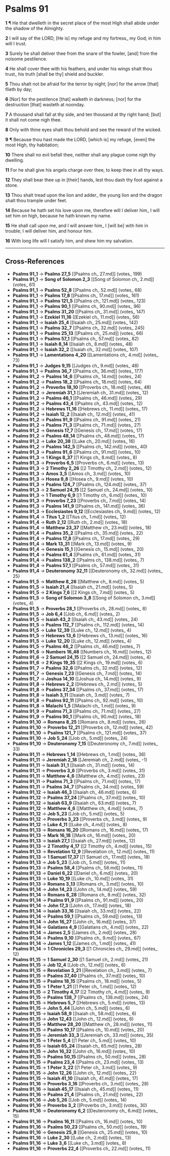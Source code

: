# Psalms 91

**1** ¶ He that dwelleth in the secret place of the most High shall abide under the shadow of the Almighty.

**2** I will say of the LORD, [He is] my refuge and my fortress_ my God; in him will I trust.

**3** Surely he shall deliver thee from the snare of the fowler, [and] from the noisome pestilence.

**4** He shall cover thee with his feathers, and under his wings shalt thou trust_ his truth [shall be thy] shield and buckler.

**5** Thou shalt not be afraid for the terror by night; [nor] for the arrow [that] flieth by day;

**6** [Nor] for the pestilence [that] walketh in darkness; [nor] for the destruction [that] wasteth at noonday.

**7** A thousand shall fall at thy side, and ten thousand at thy right hand; [but] it shall not come nigh thee.

**8** Only with thine eyes shalt thou behold and see the reward of the wicked.

**9** ¶ Because thou hast made the LORD, [which is] my refuge, [even] the most High, thy habitation;

**10** There shall no evil befall thee, neither shall any plague come nigh thy dwelling.

**11** For he shall give his angels charge over thee, to keep thee in all thy ways.

**12** They shall bear thee up in [their] hands, lest thou dash thy foot against a stone.

**13** Thou shalt tread upon the lion and adder_ the young lion and the dragon shalt thou trample under feet.

**14** Because he hath set his love upon me, therefore will I deliver him_ I will set him on high, because he hath known my name.

**15** He shall call upon me, and I will answer him_ I [will be] with him in trouble; I will deliver him, and honour him.

**16** With long life will I satisfy him, and shew him my salvation.

---

## Cross-References

- **Psalms 91_1** → **Psalms 27_5** [[Psalms ch_ 27.md]] (votes_ 199)
- **Psalms 91_1** → **Song of Solomon 2_3** [[Song of Solomon ch_ 2.md]] (votes_ 61)
- **Psalms 91_1** → **Psalms 52_8** [[Psalms ch_ 52.md]] (votes_ 68)
- **Psalms 91_1** → **Psalms 17_8** [[Psalms ch_ 17.md]] (votes_ 161)
- **Psalms 91_1** → **Psalms 121_5** [[Psalms ch_ 121.md]] (votes_ 123)
- **Psalms 91_1** → **Psalms 90_1** [[Psalms ch_ 90.md]] (votes_ 96)
- **Psalms 91_1** → **Psalms 31_20** [[Psalms ch_ 31.md]] (votes_ 147)
- **Psalms 91_1** → **Ezekiel 11_16** [[Ezekiel ch_ 11.md]] (votes_ 56)
- **Psalms 91_1** → **Isaiah 25_4** [[Isaiah ch_ 25.md]] (votes_ 142)
- **Psalms 91_1** → **Psalms 32_7** [[Psalms ch_ 32.md]] (votes_ 245)
- **Psalms 91_1** → **Psalms 25_13** [[Psalms ch_ 25.md]] (votes_ 66)
- **Psalms 91_1** → **Psalms 57_1** [[Psalms ch_ 57.md]] (votes_ 82)
- **Psalms 91_1** → **Isaiah 8_14** [[Isaiah ch_ 8.md]] (votes_ 48)
- **Psalms 91_1** → **Isaiah 32_2** [[Isaiah ch_ 32.md]] (votes_ 107)
- **Psalms 91_1** → **Lamentations 4_20** [[Lamentations ch_ 4.md]] (votes_ 73)
- **Psalms 91_1** → **Judges 9_15** [[Judges ch_ 9.md]] (votes_ 48)
- **Psalms 91_1** → **Psalms 36_7** [[Psalms ch_ 36.md]] (votes_ 177)
- **Psalms 91_2** → **Psalms 14_6** [[Psalms ch_ 14.md]] (votes_ 24)
- **Psalms 91_2** → **Psalms 18_2** [[Psalms ch_ 18.md]] (votes_ 64)
- **Psalms 91_2** → **Proverbs 18_10** [[Proverbs ch_ 18.md]] (votes_ 48)
- **Psalms 91_2** → **Jeremiah 31_1** [[Jeremiah ch_ 31.md]] (votes_ 12)
- **Psalms 91_2** → **Psalms 46_1** [[Psalms ch_ 46.md]] (votes_ 29)
- **Psalms 91_2** → **Psalms 43_4** [[Psalms ch_ 43.md]] (votes_ 12)
- **Psalms 91_2** → **Hebrews 11_16** [[Hebrews ch_ 11.md]] (votes_ 17)
- **Psalms 91_2** → **Isaiah 12_2** [[Isaiah ch_ 12.md]] (votes_ 41)
- **Psalms 91_2** → **Psalms 91_9** [[Psalms ch_ 91.md]] (votes_ 21)
- **Psalms 91_2** → **Psalms 71_3** [[Psalms ch_ 71.md]] (votes_ 27)
- **Psalms 91_2** → **Genesis 17_7** [[Genesis ch_ 17.md]] (votes_ 17)
- **Psalms 91_2** → **Psalms 48_14** [[Psalms ch_ 48.md]] (votes_ 17)
- **Psalms 91_2** → **Luke 20_38** [[Luke ch_ 20.md]] (votes_ 16)
- **Psalms 91_2** → **Psalms 142_5** [[Psalms ch_ 142.md]] (votes_ 40)
- **Psalms 91_3** → **Psalms 91_6** [[Psalms ch_ 91.md]] (votes_ 10)
- **Psalms 91_3** → **1 Kings 8_37** [[1 Kings ch_ 8.md]] (votes_ 8)
- **Psalms 91_3** → **Proverbs 6_5** [[Proverbs ch_ 6.md]] (votes_ 13)
- **Psalms 91_3** → **2 Timothy 2_26** [[2 Timothy ch_ 2.md]] (votes_ 12)
- **Psalms 91_3** → **Amos 3_5** [[Amos ch_ 3.md]] (votes_ 10)
- **Psalms 91_3** → **Hosea 9_8** [[Hosea ch_ 9.md]] (votes_ 10)
- **Psalms 91_3** → **Psalms 124_7** [[Psalms ch_ 124.md]] (votes_ 37)
- **Psalms 91_3** → **2 Samuel 24_15** [[2 Samuel ch_ 24.md]] (votes_ 10)
- **Psalms 91_3** → **1 Timothy 6_9** [[1 Timothy ch_ 6.md]] (votes_ 10)
- **Psalms 91_3** → **Proverbs 7_23** [[Proverbs ch_ 7.md]] (votes_ 14)
- **Psalms 91_3** → **Psalms 141_9** [[Psalms ch_ 141.md]] (votes_ 36)
- **Psalms 91_3** → **Ecclesiastes 9_12** [[Ecclesiastes ch_ 9.md]] (votes_ 12)
- **Psalms 91_4** → **Titus 1_2** [[Titus ch_ 1.md]] (votes_ 12)
- **Psalms 91_4** → **Ruth 2_12** [[Ruth ch_ 2.md]] (votes_ 18)
- **Psalms 91_4** → **Matthew 23_37** [[Matthew ch_ 23.md]] (votes_ 18)
- **Psalms 91_4** → **Psalms 35_2** [[Psalms ch_ 35.md]] (votes_ 22)
- **Psalms 91_4** → **Psalms 17_8** [[Psalms ch_ 17.md]] (votes_ 29)
- **Psalms 91_4** → **Mark 13_31** [[Mark ch_ 13.md]] (votes_ 9)
- **Psalms 91_4** → **Genesis 15_1** [[Genesis ch_ 15.md]] (votes_ 20)
- **Psalms 91_4** → **Psalms 61_4** [[Psalms ch_ 61.md]] (votes_ 31)
- **Psalms 91_4** → **Psalms 138_2** [[Psalms ch_ 138.md]] (votes_ 7)
- **Psalms 91_4** → **Psalms 57_1** [[Psalms ch_ 57.md]] (votes_ 31)
- **Psalms 91_4** → **Deuteronomy 32_11** [[Deuteronomy ch_ 32.md]] (votes_ 25)
- **Psalms 91_5** → **Matthew 8_26** [[Matthew ch_ 8.md]] (votes_ 5)
- **Psalms 91_5** → **Isaiah 21_4** [[Isaiah ch_ 21.md]] (votes_ 5)
- **Psalms 91_5** → **2 Kings 7_6** [[2 Kings ch_ 7.md]] (votes_ 5)
- **Psalms 91_5** → **Song of Solomon 3_8** [[Song of Solomon ch_ 3.md]] (votes_ 4)
- **Psalms 91_5** → **Proverbs 28_1** [[Proverbs ch_ 28.md]] (votes_ 8)
- **Psalms 91_5** → **Job 6_4** [[Job ch_ 6.md]] (votes_ 2)
- **Psalms 91_5** → **Isaiah 43_2** [[Isaiah ch_ 43.md]] (votes_ 24)
- **Psalms 91_5** → **Psalms 112_7** [[Psalms ch_ 112.md]] (votes_ 14)
- **Psalms 91_5** → **Luke 12_39** [[Luke ch_ 12.md]] (votes_ 4)
- **Psalms 91_5** → **Hebrews 13_6** [[Hebrews ch_ 13.md]] (votes_ 16)
- **Psalms 91_5** → **Luke 12_20** [[Luke ch_ 12.md]] (votes_ 4)
- **Psalms 91_5** → **Psalms 46_2** [[Psalms ch_ 46.md]] (votes_ 7)
- **Psalms 91_6** → **Numbers 16_48** [[Numbers ch_ 16.md]] (votes_ 12)
- **Psalms 91_6** → **2 Samuel 24_15** [[2 Samuel ch_ 24.md]] (votes_ 4)
- **Psalms 91_6** → **2 Kings 19_35** [[2 Kings ch_ 19.md]] (votes_ 6)
- **Psalms 91_7** → **Psalms 32_6** [[Psalms ch_ 32.md]] (votes_ 12)
- **Psalms 91_7** → **Genesis 7_23** [[Genesis ch_ 7.md]] (votes_ 14)
- **Psalms 91_7** → **Joshua 14_10** [[Joshua ch_ 14.md]] (votes_ 9)
- **Psalms 91_8** → **Hebrews 2_2** [[Hebrews ch_ 2.md]] (votes_ 5)
- **Psalms 91_8** → **Psalms 37_34** [[Psalms ch_ 37.md]] (votes_ 17)
- **Psalms 91_8** → **Isaiah 3_11** [[Isaiah ch_ 3.md]] (votes_ 7)
- **Psalms 91_8** → **Psalms 92_11** [[Psalms ch_ 92.md]] (votes_ 10)
- **Psalms 91_8** → **Malachi 1_5** [[Malachi ch_ 1.md]] (votes_ 9)
- **Psalms 91_9** → **Psalms 71_3** [[Psalms ch_ 71.md]] (votes_ 27)
- **Psalms 91_9** → **Psalms 90_1** [[Psalms ch_ 90.md]] (votes_ 18)
- **Psalms 91_10** → **Romans 8_25** [[Romans ch_ 8.md]] (votes_ 26)
- **Psalms 91_10** → **Proverbs 12_21** [[Proverbs ch_ 12.md]] (votes_ 42)
- **Psalms 91_10** → **Psalms 121_7** [[Psalms ch_ 121.md]] (votes_ 37)
- **Psalms 91_10** → **Job 5_24** [[Job ch_ 5.md]] (votes_ 24)
- **Psalms 91_10** → **Deuteronomy 7_15** [[Deuteronomy ch_ 7.md]] (votes_ 33)
- **Psalms 91_11** → **Hebrews 1_14** [[Hebrews ch_ 1.md]] (votes_ 36)
- **Psalms 91_11** → **Jeremiah 2_18** [[Jeremiah ch_ 2.md]] (votes_ -1)
- **Psalms 91_11** → **Isaiah 31_1** [[Isaiah ch_ 31.md]] (votes_ 14)
- **Psalms 91_11** → **Proverbs 3_6** [[Proverbs ch_ 3.md]] (votes_ 31)
- **Psalms 91_11** → **Matthew 4_6** [[Matthew ch_ 4.md]] (votes_ 23)
- **Psalms 91_11** → **Psalms 71_3** [[Psalms ch_ 71.md]] (votes_ 17)
- **Psalms 91_11** → **Psalms 34_7** [[Psalms ch_ 34.md]] (votes_ 59)
- **Psalms 91_12** → **Isaiah 46_3** [[Isaiah ch_ 46.md]] (votes_ 6)
- **Psalms 91_12** → **Psalms 37_24** [[Psalms ch_ 37.md]] (votes_ 10)
- **Psalms 91_12** → **Isaiah 63_9** [[Isaiah ch_ 63.md]] (votes_ 7)
- **Psalms 91_12** → **Matthew 4_6** [[Matthew ch_ 4.md]] (votes_ 7)
- **Psalms 91_12** → **Job 5_23** [[Job ch_ 5.md]] (votes_ 5)
- **Psalms 91_12** → **Proverbs 3_23** [[Proverbs ch_ 3.md]] (votes_ 9)
- **Psalms 91_12** → **Luke 4_11** [[Luke ch_ 4.md]] (votes_ 8)
- **Psalms 91_13** → **Romans 16_20** [[Romans ch_ 16.md]] (votes_ 17)
- **Psalms 91_13** → **Mark 16_18** [[Mark ch_ 16.md]] (votes_ 20)
- **Psalms 91_13** → **Isaiah 27_1** [[Isaiah ch_ 27.md]] (votes_ 12)
- **Psalms 91_13** → **2 Timothy 4_17** [[2 Timothy ch_ 4.md]] (votes_ 15)
- **Psalms 91_13** → **Revelation 12_9** [[Revelation ch_ 12.md]] (votes_ 11)
- **Psalms 91_13** → **1 Samuel 17_37** [[1 Samuel ch_ 17.md]] (votes_ 18)
- **Psalms 91_13** → **Job 5_23** [[Job ch_ 5.md]] (votes_ 11)
- **Psalms 91_13** → **Psalms 58_4** [[Psalms ch_ 58.md]] (votes_ 11)
- **Psalms 91_13** → **Daniel 6_22** [[Daniel ch_ 6.md]] (votes_ 20)
- **Psalms 91_13** → **Luke 10_19** [[Luke ch_ 10.md]] (votes_ 31)
- **Psalms 91_13** → **Romans 3_13** [[Romans ch_ 3.md]] (votes_ 10)
- **Psalms 91_14** → **John 14_23** [[John ch_ 14.md]] (votes_ 59)
- **Psalms 91_14** → **Romans 8_28** [[Romans ch_ 8.md]] (votes_ 32)
- **Psalms 91_14** → **Psalms 91_9** [[Psalms ch_ 91.md]] (votes_ 20)
- **Psalms 91_14** → **John 17_3** [[John ch_ 17.md]] (votes_ 18)
- **Psalms 91_14** → **Isaiah 33_16** [[Isaiah ch_ 33.md]] (votes_ 22)
- **Psalms 91_14** → **Psalms 59_1** [[Psalms ch_ 59.md]] (votes_ 13)
- **Psalms 91_14** → **John 16_27** [[John ch_ 16.md]] (votes_ 37)
- **Psalms 91_14** → **Galatians 4_9** [[Galatians ch_ 4.md]] (votes_ 22)
- **Psalms 91_14** → **James 2_5** [[James ch_ 2.md]] (votes_ 28)
- **Psalms 91_14** → **Psalms 9_10** [[Psalms ch_ 9.md]] (votes_ 67)
- **Psalms 91_14** → **James 1_12** [[James ch_ 1.md]] (votes_ 41)
- **Psalms 91_14** → **1 Chronicles 29_3** [[1 Chronicles ch_ 29.md]] (votes_ 12)
- **Psalms 91_15** → **1 Samuel 2_30** [[1 Samuel ch_ 2.md]] (votes_ 21)
- **Psalms 91_15** → **Job 12_4** [[Job ch_ 12.md]] (votes_ 6)
- **Psalms 91_15** → **Revelation 3_21** [[Revelation ch_ 3.md]] (votes_ 7)
- **Psalms 91_15** → **Psalms 37_40** [[Psalms ch_ 37.md]] (votes_ 10)
- **Psalms 91_15** → **Psalms 18_15** [[Psalms ch_ 18.md]] (votes_ 5)
- **Psalms 91_15** → **1 Peter 1_21** [[1 Peter ch_ 1.md]] (votes_ 12)
- **Psalms 91_15** → **2 Timothy 4_17** [[2 Timothy ch_ 4.md]] (votes_ 9)
- **Psalms 91_15** → **Psalms 138_7** [[Psalms ch_ 138.md]] (votes_ 24)
- **Psalms 91_15** → **Hebrews 5_7** [[Hebrews ch_ 5.md]] (votes_ 13)
- **Psalms 91_15** → **John 5_44** [[John ch_ 5.md]] (votes_ 6)
- **Psalms 91_15** → **Isaiah 58_9** [[Isaiah ch_ 58.md]] (votes_ 6)
- **Psalms 91_15** → **John 12_43** [[John ch_ 12.md]] (votes_ 6)
- **Psalms 91_15** → **Matthew 28_20** [[Matthew ch_ 28.md]] (votes_ 11)
- **Psalms 91_15** → **Psalms 10_17** [[Psalms ch_ 10.md]] (votes_ 20)
- **Psalms 91_15** → **Jeremiah 33_3** [[Jeremiah ch_ 33.md]] (votes_ 35)
- **Psalms 91_15** → **1 Peter 5_4** [[1 Peter ch_ 5.md]] (votes_ 10)
- **Psalms 91_15** → **Isaiah 65_24** [[Isaiah ch_ 65.md]] (votes_ 28)
- **Psalms 91_15** → **John 16_32** [[John ch_ 16.md]] (votes_ 10)
- **Psalms 91_15** → **Psalms 50_15** [[Psalms ch_ 50.md]] (votes_ 28)
- **Psalms 91_15** → **Psalms 23_4** [[Psalms ch_ 23.md]] (votes_ 13)
- **Psalms 91_15** → **1 Peter 3_22** [[1 Peter ch_ 3.md]] (votes_ 9)
- **Psalms 91_15** → **John 12_26** [[John ch_ 12.md]] (votes_ 22)
- **Psalms 91_15** → **Isaiah 41_10** [[Isaiah ch_ 41.md]] (votes_ 17)
- **Psalms 91_16** → **Proverbs 3_16** [[Proverbs ch_ 3.md]] (votes_ 28)
- **Psalms 91_16** → **Isaiah 45_17** [[Isaiah ch_ 45.md]] (votes_ 11)
- **Psalms 91_16** → **Psalms 21_4** [[Psalms ch_ 21.md]] (votes_ 22)
- **Psalms 91_16** → **Job 5_26** [[Job ch_ 5.md]] (votes_ 14)
- **Psalms 91_16** → **Proverbs 3_2** [[Proverbs ch_ 3.md]] (votes_ 30)
- **Psalms 91_16** → **Deuteronomy 6_2** [[Deuteronomy ch_ 6.md]] (votes_ 15)
- **Psalms 91_16** → **Psalms 16_11** [[Psalms ch_ 16.md]] (votes_ 10)
- **Psalms 91_16** → **Psalms 50_23** [[Psalms ch_ 50.md]] (votes_ 19)
- **Psalms 91_16** → **Genesis 25_8** [[Genesis ch_ 25.md]] (votes_ 10)
- **Psalms 91_16** → **Luke 2_30** [[Luke ch_ 2.md]] (votes_ 13)
- **Psalms 91_16** → **Luke 3_6** [[Luke ch_ 3.md]] (votes_ 8)
- **Psalms 91_16** → **Proverbs 22_4** [[Proverbs ch_ 22.md]] (votes_ 11)
